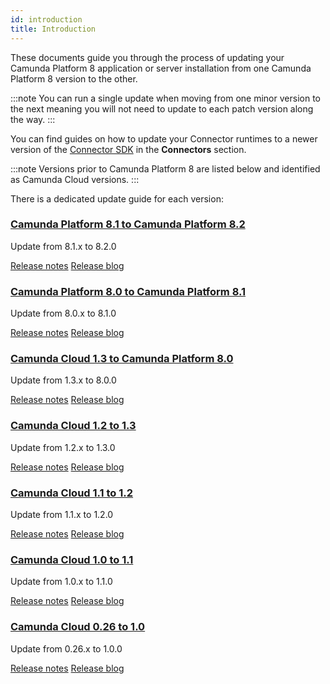 ```yaml
---
id: introduction
title: Introduction
---
```


These documents guide you through the process of updating your Camunda Platform 8
application or server installation from one Camunda Platform 8 version to the other.

:::note
You can run a single update when moving from one minor version to the next meaning you will not need to update to each patch version along the way.
:::

You can find guides on how to update your Connector runtimes to a newer version of the
[Connector SDK](/components/connectors/custom-built-connectors/connector-sdk.md)
in the **Connectors** section.

:::note
Versions prior to Camunda Platform 8 are listed below and identified as Camunda Cloud versions.
:::

There is a dedicated update guide for each version:

### [Camunda Platform 8.1 to Camunda Platform 8.2](../810-to-820)

Update from 8.1.x to 8.2.0

[Release notes](https://github.com/camunda/camunda-platform/releases/tag/8.2.0)
[Release blog](https://camunda.com/blog/2023/04/camunda-platform-8-2-key-to-scaling-automation/)

### [Camunda Platform 8.0 to Camunda Platform 8.1](../800-to-810)

Update from 8.0.x to 8.1.0

[Release notes](https://github.com/camunda/camunda-platform/releases/tag/8.1.0)
[Release blog](https://camunda.com/blog/2022/10/camunda-platform-8-1-released-whats-new/)

### [Camunda Cloud 1.3 to Camunda Platform 8.0](../130-to-800)

Update from 1.3.x to 8.0.0

[Release notes](https://github.com/camunda/camunda-platform/releases/tag/8.0.0)
[Release blog](https://camunda.com/blog/2022/04/camunda-platform-8-0-released-whats-new/)

### [Camunda Cloud 1.2 to 1.3](../120-to-130)

Update from 1.2.x to 1.3.0

[Release notes](https://github.com/camunda-cloud/zeebe/releases/tag/1.3.0)
[Release blog](https://camunda.com/blog/2022/01/camunda-cloud-1-3-0-released/)

### [Camunda Cloud 1.1 to 1.2](../110-to-120)

Update from 1.1.x to 1.2.0

[Release notes](https://github.com/camunda-cloud/zeebe/releases/tag/1.2.0)
[Release blog](https://camunda.com/blog/2021/10/camunda-cloud-1-2-0-released/)

### [Camunda Cloud 1.0 to 1.1](../100-to-110)

Update from 1.0.x to 1.1.0

[Release notes](https://github.com/camunda-cloud/zeebe/releases/tag/1.1.0)
[Release blog](https://camunda.com/blog/2021/07/camunda-cloud-110-released/)

### [Camunda Cloud 0.26 to 1.0](../026-to-100)

Update from 0.26.x to 1.0.0

[Release notes](https://github.com/camunda-cloud/zeebe/releases/tag/1.0.0)
[Release blog](https://camunda.com/blog/2021/05/camunda-cloud-10-released/)
